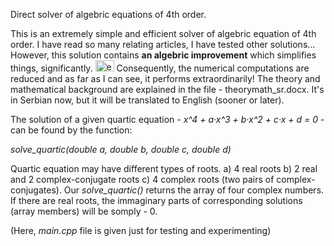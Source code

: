Direct solver of algebric equations of 4th order.

This is an extremely simple and efficient solver of algebric equation of 4th order. I have read so many relating articles, I have tested other solutions... However, this solution contains <b>an algebric improvement</b> which simplifies things, significantly. <img src="http://emoticoner.com/files/emoticons/yahoo/idea-yahoo-emoticon.gif" alt="eureka" height="18" width="30"> Consequently, the numerical computations are reduced and as far as I can see, it performs extraordinarily! The theory and mathematical background are explained in the file - theorymath_sr.docx. It's in Serbian now, but it will be translated to English (sooner or later).

The solution of a given quartic equation - <i>x^4 + a·x^3 + b·x^2 + c·x + d = 0</i> - can be found by the function: 

<i>solve_quartic(double a, double b, double c, double d)</i>

Quartic equation may have different types of roots. a) 4 real roots b) 2 real and 2 complex-conjugate roots c) 4 complex roots (two pairs of complex-conjugates). Our <i>solve_quartic()</i> returns the array of four complex numbers. If there are real roots, the immaginary parts of corresponding solutions (array members) will be somply - 0.

(Here, <i>main.cpp</i> file is given just for testing and experimenting) 

